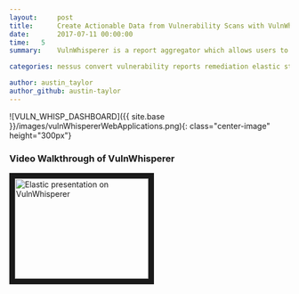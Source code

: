 ```yaml
---
layout:     post
title:      Create Actionable Data from Vulnerability Scans with VulnWhisperer and Elastic Stack
date:       2017-07-11 00:00:00
time:   5
summary:    VulnWhisperer is a report aggregator which allows users to set custom risk scores and create actionable data for security analyst to effectively mitigate vulnerabilites. 

categories: nessus convert vulnerability reports remediation elastic stack vulnwhisperer filebeat

author: austin_taylor
author_github: austin-taylor
---
```


![VULN_WHISP_DASHBOARD]({{ site.base }}/images/vulnWhispererWebApplications.png){: class="center-image" height="300px"}

### Video Walkthrough of VulnWhisperer


<a href="http://www.youtube.com/watch?feature=player_embedded&v=zrEuTtRUfNw?start=30
" target="_blank"><img src="http://img.youtube.com/vi/zrEuTtRUfNw/30.jpg" 
alt="Elastic presentation on VulnWhisperer" width="240" height="180" border="10" /></a>